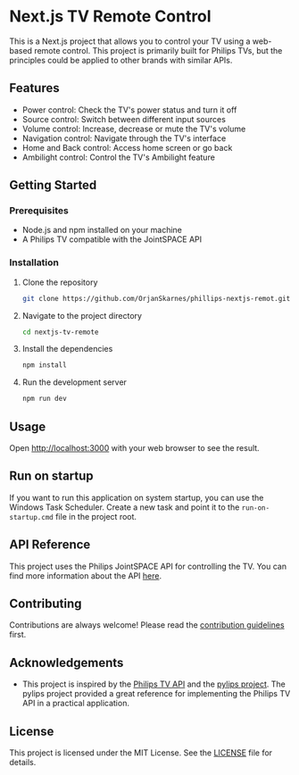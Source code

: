 # Next.js TV Remote Control

This is a Next.js project that allows you to control your TV using a web-based remote control. This project is primarily built for Philips TVs, but the principles could be applied to other brands with similar APIs.

## Features

- Power control: Check the TV's power status and turn it off
- Source control: Switch between different input sources
- Volume control: Increase, decrease or mute the TV's volume
- Navigation control: Navigate through the TV's interface
- Home and Back control: Access home screen or go back
- Ambilight control: Control the TV's Ambilight feature

## Getting Started

### Prerequisites

- Node.js and npm installed on your machine
- A Philips TV compatible with the JointSPACE API

### Installation

1. Clone the repository
    ```bash
    git clone https://github.com/OrjanSkarnes/phillips-nextjs-remot.git
    ```
2. Navigate to the project directory
    ```bash
    cd nextjs-tv-remote
    ```
3. Install the dependencies
    ```bash
    npm install
    ```
4. Run the development server
    ```bash
    npm run dev
    ```

## Usage

Open [http://localhost:3000](http://localhost:3000) with your web browser to see the result.

## Run on startup

If you want to run this application on system startup, you can use the Windows Task Scheduler. Create a new task and point it to the `run-on-startup.cmd` file in the project root.

## API Reference

This project uses the Philips JointSPACE API for controlling the TV. You can find more information about the API [here](http://jointspace.sourceforge.net/projectdata/documentation/jasonApi/1/doc/API.html).

## Contributing

Contributions are always welcome! Please read the [contribution guidelines](CONTRIBUTING.md) first.

## Acknowledgements

- This project is inspired by the [Philips TV API](http://jointspace.sourceforge.net/projectdata/documentation/jasonApi/1/doc/API.html) and the [pylips project](https://github.com/eslavnov/pylips). The pylips project provided a great reference for implementing the Philips TV API in a practical application.

## License

This project is licensed under the MIT License. See the [LICENSE](LICENSE.md) file for details.
